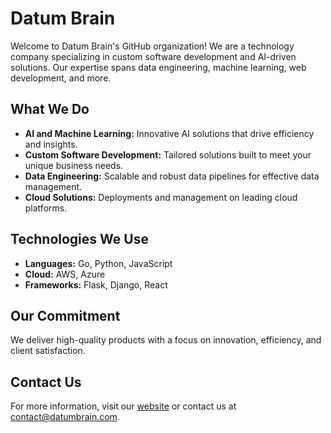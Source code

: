 # Datum Brain

Welcome to Datum Brain's GitHub organization! We are a technology company specializing in custom software development and AI-driven solutions. Our expertise spans data engineering, machine learning, web development, and more.

## What We Do

- **AI and Machine Learning:** Innovative AI solutions that drive efficiency and insights.
- **Custom Software Development:** Tailored solutions built to meet your unique business needs.
- **Data Engineering:** Scalable and robust data pipelines for effective data management.
- **Cloud Solutions:** Deployments and management on leading cloud platforms.

## Technologies We Use

- **Languages:** Go, Python, JavaScript
- **Cloud:** AWS, Azure
- **Frameworks:** Flask, Django, React

## Our Commitment

We deliver high-quality products with a focus on innovation, efficiency, and client satisfaction.

## Contact Us

For more information, visit our [website](https://datumbrain.com) or contact us at [contact@datumbrain.com](mailto:contact@datumbrain.com).
